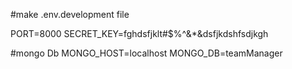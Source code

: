 #make .env.development file

PORT=8000
SECRET_KEY=fghdsfjklt#$%^&*&dsfjkdshfsdjkgh

#mongo Db
MONGO_HOST=localhost
MONGO_DB=teamManager
